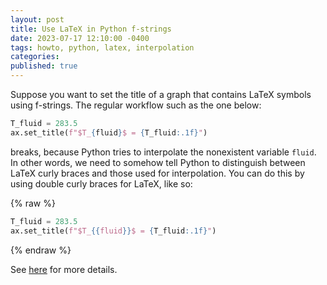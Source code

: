 ```yaml
---
layout: post
title: Use LaTeX in Python f-strings
date: 2023-07-17 12:10:00 -0400
tags: howto, python, latex, interpolation
categories:
published: true
---
```

Suppose you want to set the title of a graph that contains LaTeX symbols using f-strings. The regular workflow such as the one below:

```python
T_fluid = 283.5
ax.set_title(f"$T_{fluid}$ = {T_fluid:.1f}")
```

breaks, because Python tries to interpolate the nonexistent variable `fluid`. In other words, we need to somehow tell Python to distinguish between LaTeX curly braces and those used for interpolation. You can do this by using double curly braces for LaTeX, like so:

{% raw %}
```python
T_fluid = 283.5
ax.set_title(f"$T_{{fluid}}$ = {T_fluid:.1f}")
```
{% endraw %}

See [here](https://stackoverflow.com/a/60150093/3438239) for more details.
